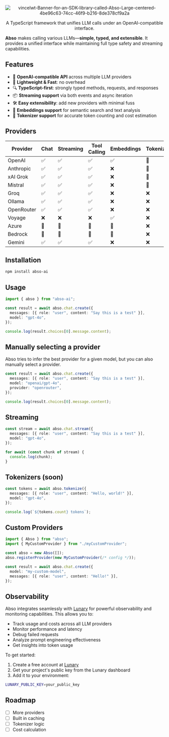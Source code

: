 <p align=center>
<img src="https://i.ibb.co/d4wWFcr4/vincelwt-Banner-for-an-SDK-library-called-Abso-Large-centered-4be96c63-74cc-46f9-b216-8de378cf9a2a.png" alt="vincelwt-Banner-for-an-SDK-library-called-Abso-Large-centered-4be96c63-74cc-46f9-b216-8de378cf9a2a" border="0">
</p>

<p align=center>
A TypeScript framework that unifies LLM calls under an OpenAI-compatible interface.
</p>

**Abso** makes calling various LLMs—**simple, typed, and extensible**. It provides a unified interface while maintaining full type safety and streaming capabilities.

## Features

- 🔁 **OpenAI-compatible API** across multiple LLM providers
- 🚀 **Lightweight & Fast**: no overhead
- 🔍 **TypeScript-first**: strongly typed methods, requests, and responses
- 📦 **Streaming support** via both events and async iteration
- 🛠️ **Easy extensibility**: add new providers with minimal fuss
- 🧮 **Embeddings support** for semantic search and text analysis
- 🔢 **Tokenizer support** for accurate token counting and cost estimation

## Providers

| Provider   | Chat | Streaming | Tool Calling | Embeddings | Tokenizer | Cost Calculation |
| ---------- | ---- | --------- | ------------ | ---------- | --------- | ---------------- |
| OpenAI     | ✅   | ✅        | ✅           | ✅         | 🚧        | 🚧               |
| Anthropic  | ✅   | ✅        | ✅           | ❌         | 🚧        | 🚧               |
| xAI Grok   | ✅   | ✅        | ✅           | ❌         | 🚧        | 🚧               |
| Mistral    | ✅   | ✅        | ✅           | ❌         | 🚧        | 🚧               |
| Groq       | ✅   | ✅        | ✅           | ❌         | ❌        | 🚧               |
| Ollama     | ✅   | ✅        | ✅           | ❌         | ❌        | 🚧               |
| OpenRouter | ✅   | ✅        | ✅           | ❌         | ❌        | 🚧               |
| Voyage     | ❌   | ❌        | ❌           | ✅         | ❌        | ❌               |
| Azure      | 🚧   | 🚧        | 🚧           | 🚧         | ❌        | 🚧               |
| Bedrock    | 🚧   | 🚧        | 🚧           | 🚧         | ❌        | 🚧               |
| Gemini     | ✅   | ✅        | ✅           | ❌         | ❌        | ❌               |

## Installation

```bash
npm install abso-ai
```

## Usage

```ts
import { abso } from "abso-ai";

const result = await abso.chat.create({
  messages: [{ role: "user", content: "Say this is a test" }],
  model: "gpt-4o",
});

console.log(result.choices[0].message.content);
```

## Manually selecting a provider

Abso tries to infer the best provider for a given model, but you can also manually select a provider.

```ts
const result = await abso.chat.create({
  messages: [{ role: "user", content: "Say this is a test" }],
  model: "openai/gpt-4o",
  provider: "openrouter",
});

console.log(result.choices[0].message.content);
```

## Streaming

```ts
const stream = await abso.chat.stream({
  messages: [{ role: "user", content: "Say this is a test" }],
  model: "gpt-4o",
});

for await (const chunk of stream) {
  console.log(chunk);
}
```

## Tokenizers (soon)

```ts
const tokens = await abso.tokenize({
  messages: [{ role: "user", content: "Hello, world!" }],
  model: "gpt-4o",
});

console.log(`${tokens.count} tokens`);
```

## Custom Providers

```ts
import { Abso } from "abso";
import { MyCustomProvider } from "./myCustomProvider";

const abso = new Abso([]);
abso.registerProvider(new MyCustomProvider(/* config */));

const result = await abso.chat.create({
  model: "my-custom-model",
  messages: [{ role: "user", content: "Hello!" }],
});
```

## Observability

Abso integrates seamlessly with [Lunary](https://lunary.ai) for powerful observability and monitoring capabilities. This allows you to:

- Track usage and costs across all LLM providers
- Monitor performance and latency
- Debug failed requests
- Analyze prompt engineering effectiveness
- Get insights into token usage

To get started:

1. Create a free account at [Lunary](https://lunary.ai)
2. Get your project's public key from the Lunary dashboard
3. Add it to your environment:

```bash
LUNARY_PUBLIC_KEY=your_public_key
```

## Roadmap

- [ ] More providers
- [ ] Built in caching
- [ ] Tokenizer logic
- [ ] Cost calculation
